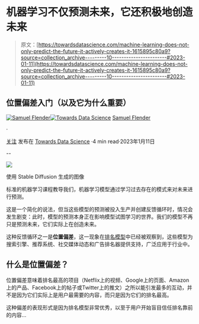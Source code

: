 # 机器学习不仅预测未来，它还积极地创造未来

> 原文：[https://towardsdatascience.com/machine-learning-does-not-only-predict-the-future-it-actively-creates-it-1615895c80a9?source=collection_archive---------10-----------------------#2023-01-11](https://towardsdatascience.com/machine-learning-does-not-only-predict-the-future-it-actively-creates-it-1615895c80a9?source=collection_archive---------10-----------------------#2023-01-11)

## 位置偏差入门（以及它为什么重要）

[](https://medium.com/@samuel.flender?source=post_page-----1615895c80a9--------------------------------)[![Samuel Flender](../Images/390d82a673de8a8bb11cef66978269b5.png)](https://medium.com/@samuel.flender?source=post_page-----1615895c80a9--------------------------------)[](https://towardsdatascience.com/?source=post_page-----1615895c80a9--------------------------------)[![Towards Data Science](../Images/a6ff2676ffcc0c7aad8aaf1d79379785.png)](https://towardsdatascience.com/?source=post_page-----1615895c80a9--------------------------------) [Samuel Flender](https://medium.com/@samuel.flender?source=post_page-----1615895c80a9--------------------------------)

·

[关注](https://medium.com/m/signin?actionUrl=https%3A%2F%2Fmedium.com%2F_%2Fsubscribe%2Fuser%2Fce56d9dcd568&operation=register&redirect=https%3A%2F%2Ftowardsdatascience.com%2Fmachine-learning-does-not-only-predict-the-future-it-actively-creates-it-1615895c80a9&user=Samuel+Flender&userId=ce56d9dcd568&source=post_page-ce56d9dcd568----1615895c80a9---------------------post_header-----------) 发布在 [Towards Data Science](https://towardsdatascience.com/?source=post_page-----1615895c80a9--------------------------------) ·4 min read·2023年1月11日

--

[](https://medium.com/m/signin?actionUrl=https%3A%2F%2Fmedium.com%2F_%2Fbookmark%2Fp%2F1615895c80a9&operation=register&redirect=https%3A%2F%2Ftowardsdatascience.com%2Fmachine-learning-does-not-only-predict-the-future-it-actively-creates-it-1615895c80a9&source=-----1615895c80a9---------------------bookmark_footer-----------)![](../Images/d5f8f135bbb8c7670a8290bcd5c6cea9.png)

使用 Stable Diffusion 生成的图像

标准的机器学习课程教导我们，机器学习模型通过学习过去存在的模式来对未来进行预测。

这是一个简化的说法，但当这些模型的预测被投入生产并创建反馈循环时，情况会发生剧变：此时，模型的预测本身正在影响模型试图学习的世界。我们的模型不再只是预测未来，它们实际上在创造未来。

这种反馈循环之一是**位置偏差**，这一现象在[排名模型](/learning-to-rank-a-primer-40d2ff9960af)中已经被观察到，这些模型为搜索引擎、推荐系统、社交媒体动态和广告排名器提供支持，广泛应用于行业中。

## 什么是位置偏差？

位置偏差意味着排名最高的项目（Netflix上的视频、Google上的页面、Amazon上的产品、Facebook上的帖子或Twitter上的推文）之所以能引发最多的互动，并不是因为它们实际上是用户最需要的内容，而只是因为它们的排名最高。

这种偏差的表现形式是因为排名模型非常优秀，以至于用户开始盲目信任排名靠前的内容…
